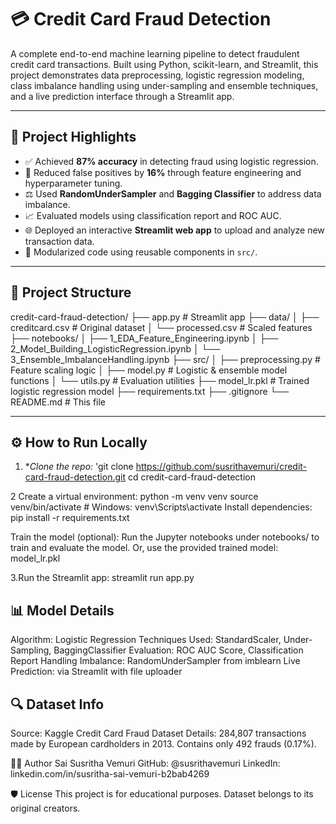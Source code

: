 # 💳 Credit Card Fraud Detection

A complete end-to-end machine learning pipeline to detect fraudulent credit card transactions. Built using Python, scikit-learn, and Streamlit, this project demonstrates data preprocessing, logistic regression modeling, class imbalance handling using under-sampling and ensemble techniques, and a live prediction interface through a Streamlit app.

---

## 🚀 Project Highlights

- ✅ Achieved **87% accuracy** in detecting fraud using logistic regression.
- 🧠 Reduced false positives by **16%** through feature engineering and hyperparameter tuning.
- ⚖️ Used **RandomUnderSampler** and **Bagging Classifier** to address data imbalance.
- 📈 Evaluated models using classification report and ROC AUC.
- 🌐 Deployed an interactive **Streamlit web app** to upload and analyze new transaction data.
- 🧩 Modularized code using reusable components in `src/`.

---

## 📂 Project Structure
credit-card-fraud-detection/
├── app.py # Streamlit app
├── data/
│ ├── creditcard.csv # Original dataset
│ └── processed.csv # Scaled features
├── notebooks/
│ ├── 1_EDA_Feature_Engineering.ipynb
│ ├── 2_Model_Building_LogisticRegression.ipynb
│ └── 3_Ensemble_ImbalanceHandling.ipynb
├── src/
│ ├── preprocessing.py # Feature scaling logic
│ ├── model.py # Logistic & ensemble model functions
│ └── utils.py # Evaluation utilities
├── model_lr.pkl # Trained logistic regression model
├── requirements.txt
├── .gitignore
└── README.md # This file


---

## ⚙️ How to Run Locally

1. **Clone the repo:*
'git clone https://github.com/susrithavemuri/credit-card-fraud-detection.git
cd credit-card-fraud-detection

2 Create a virtual environment:
python -m venv venv
source venv/bin/activate        # Windows: venv\Scripts\activate
Install dependencies:
pip install -r requirements.txt


Train the model (optional):
Run the Jupyter notebooks under notebooks/ to train and evaluate the model.
Or, use the provided trained model:
model_lr.pkl

3.Run the Streamlit app:
streamlit run app.py



## 📊 Model Details
Algorithm: Logistic Regression
Techniques Used: StandardScaler, Under-Sampling, BaggingClassifier
Evaluation: ROC AUC Score, Classification Report
Handling Imbalance: RandomUnderSampler from imblearn
Live Prediction: via Streamlit with file uploader

## 🔍 Dataset Info
Source: Kaggle Credit Card Fraud Dataset
Details: 284,807 transactions made by European cardholders in 2013. Contains only 492 frauds (0.17%).




👩‍💻 Author
Sai Susritha Vemuri
GitHub: @susrithavemuri
LinkedIn: linkedin.com/in/susritha-sai-vemuri-b2bab4269



🛡️ License
This project is for educational purposes. Dataset belongs to its original creators.




